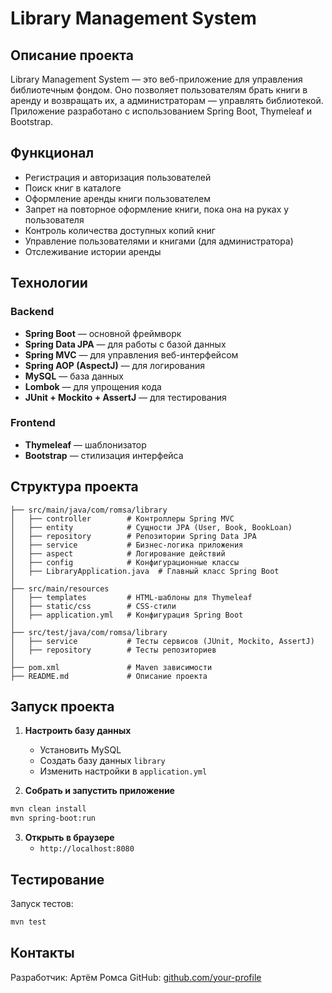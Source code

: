 # Library Management System

## Описание проекта
Library Management System — это веб-приложение для управления библиотечным фондом. Оно позволяет пользователям брать книги в аренду и возвращать их, а администраторам — управлять библиотекой. Приложение разработано с использованием Spring Boot, Thymeleaf и Bootstrap.

## Функционал
- Регистрация и авторизация пользователей
- Поиск книг в каталоге
- Оформление аренды книги пользователем
- Запрет на повторное оформление книги, пока она на руках у пользователя
- Контроль количества доступных копий книг
- Управление пользователями и книгами (для администратора)
- Отслеживание истории аренды

## Технологии
### Backend
- **Spring Boot** — основной фреймворк
- **Spring Data JPA** — для работы с базой данных
- **Spring MVC** — для управления веб-интерфейсом
- **Spring AOP (AspectJ)** — для логирования
- **MySQL** — база данных
- **Lombok** — для упрощения кода
- **JUnit + Mockito + AssertJ** — для тестирования

### Frontend
- **Thymeleaf** — шаблонизатор
- **Bootstrap** — стилизация интерфейса

## Структура проекта
```
├── src/main/java/com/romsa/library
│   ├── controller        # Контроллеры Spring MVC
│   ├── entity            # Сущности JPA (User, Book, BookLoan)
│   ├── repository        # Репозитории Spring Data JPA
│   ├── service           # Бизнес-логика приложения
│   ├── aspect            # Логирование действий
│   ├── config            # Конфигурационные классы
│   ├── LibraryApplication.java  # Главный класс Spring Boot
│
├── src/main/resources
│   ├── templates         # HTML-шаблоны для Thymeleaf
│   ├── static/css        # CSS-стили
│   ├── application.yml   # Конфигурация Spring Boot
│
├── src/test/java/com/romsa/library
│   ├── service           # Тесты сервисов (JUnit, Mockito, AssertJ)
│   ├── repository        # Тесты репозиториев
│
├── pom.xml               # Maven зависимости
├── README.md             # Описание проекта
```

## Запуск проекта
1. **Настроить базу данных**
   - Установить MySQL
   - Создать базу данных `library`
   - Изменить настройки в `application.yml`

2. **Собрать и запустить приложение**
```sh
mvn clean install
mvn spring-boot:run
```

3. **Открыть в браузере**
   - `http://localhost:8080`

## Тестирование
Запуск тестов:
```sh
mvn test
```

## Контакты
Разработчик: Артём Ромса
GitHub: [github.com/your-profile](https://github.com/your-profile)

